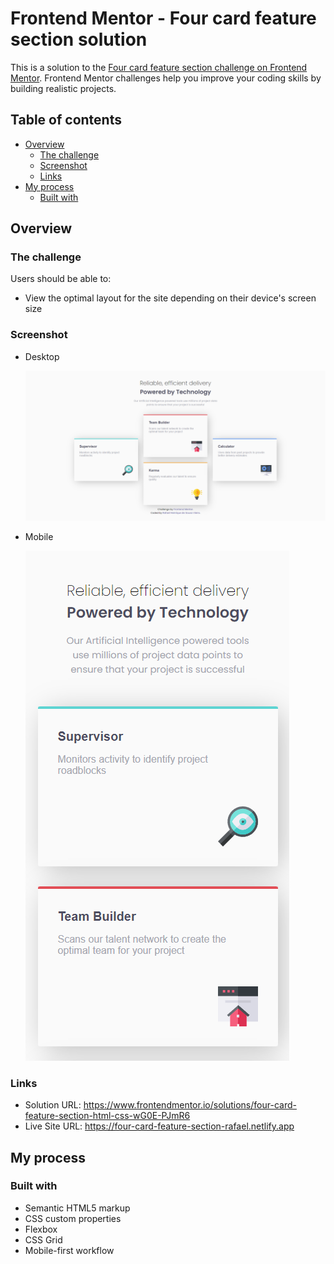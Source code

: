 # Frontend Mentor - Four card feature section solution

This is a solution to the [Four card feature section challenge on Frontend Mentor](https://www.frontendmentor.io/challenges/four-card-feature-section-weK1eFYK). Frontend Mentor challenges help you improve your coding skills by building realistic projects. 

## Table of contents

- [Overview](#overview)
  - [The challenge](#the-challenge)
  - [Screenshot](#screenshot)
  - [Links](#links)
- [My process](#my-process)
  - [Built with](#built-with)

## Overview

### The challenge

Users should be able to:

- View the optimal layout for the site depending on their device's screen size

### Screenshot

  - Desktop
  
    ![](images/desktop.png)
    
  - Mobile
  
    ![](images/mobile.png)

### Links

- Solution URL: https://www.frontendmentor.io/solutions/four-card-feature-section-html-css-wG0E-PJmR6
- Live Site URL: https://four-card-feature-section-rafael.netlify.app

## My process

### Built with

- Semantic HTML5 markup
- CSS custom properties
- Flexbox
- CSS Grid
- Mobile-first workflow
